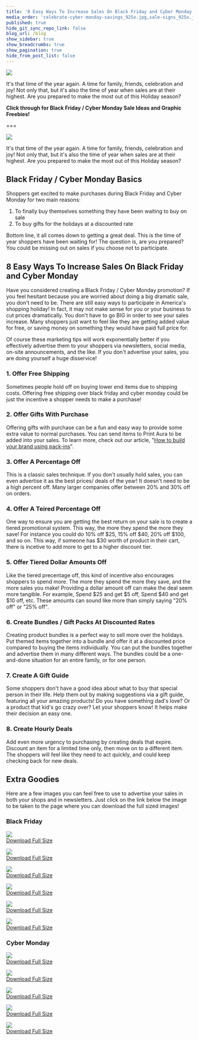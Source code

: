 ```yaml
---
title: '8 Easy Ways To Increase Sales On Black Friday and Cyber Monday + Freebies'
media_order: 'celebrate-cyber-monday-savings_925x.jpg,sale-signs_925x.jpg,online-sale-cyber-monday_4460x4460.jpg,cyber-monday-chalkboard_925x.jpg,cyber-monday-sale-sign-by-computer_925x.jpg,black-friday-on-calendar_925x.jpg,black-friday-1878945_640.png,black-friday-deals_925x.jpg,black-friday-1898114_640.jpg,black-friday-in-chalk_925x.jpg,black-friday-2925476_640.jpg'
published: true
hide_git_sync_repo_link: false
blog_url: /blog
show_sidebar: true
show_breadcrumbs: true
show_pagination: true
hide_from_post_list: false
---
```


[![](black%20friday%20blog.jpg)](https://blog.printaura.com/blog/black-friday-cyber-monday)

It's that time of the year again. A time for family, friends, celebration and joy! Not only that, but it's also the time of year when sales are at their highest. Are you prepared to make the most out of this Holiday season? 

**Click through for Black Friday / Cyber Monday Sale Ideas and Graphic Freebies!**

===

![](black%20friday%20blog.jpg)

It's that time of the year again. A time for family, friends, celebration and joy! Not only that, but it's also the time of year when sales are at their highest. Are you prepared to make the most out of this Holiday season?

## Black Friday / Cyber Monday Basics

Shoppers get excited to make purchases during Black Friday and Cyber Monday for two main reasons:

1. To finally buy themselves something they have been waiting to buy on sale
2. To buy gifts for the holidays at a discounted rate

Bottom line, it all comes down to getting a great deal. This is the time of year shoppers have been waiting for! The question is, are you prepared? You could be missing out on sales if you choose not to participate.

## 8 Easy Ways To Increase Sales On Black Friday and Cyber Monday

Have you considered creating a Black Friday / Cyber Monday promotion? If you feel hesitant because you are worried about doing a big dramatic sale, you don't need to be. There are still easy ways to participate in America's shopping holiday! In fact, it may not make sense for you or your business to cut prices dramatically. You don't have to go BIG in order to see your sales increase. Many shoppers just want to feel like they are getting added value for free, or saving money on something they would have paid full price for.

Of course these marketing tips will work exponentially better if you effectively advertise them to your shoppers via newsletters, social media, on-site announcements, and the like. If you don't advertise your sales, you are doing yourself a huge disservice!

### 1. Offer Free Shipping

Sometimes people hold off on buying lower end items due to shipping costs. Offering free shipping over black friday and cyber monday could be just the incentive a shopper needs to make a purchase!

### 2. Offer Gifts With Purchase

Offering gifts with purchase can be a fun and easy way to provide some extra value to normal purchases. You can send items to Print Aura to be added into your sales. To learn more, check out our article, "[How to build your brand using pack-ins](https://blog.printaura.com/blog/tutorials/how-to-build-your-brand-using-pack-ins)".

### 3. Offer A Percentage Off

This is a classic sales technique. If you don't usually hold sales, you can even advertise it as the best prices/ deals of the year! It doesn't need to be a high percent off. Many larger companies offer between 20% and 30% off on orders.

### 4. Offer A Teired Percentage Off

One way to ensure you are getting the best return on your sale is to create a tiered promotional system. This way, the more they spend the more they save! For instance you could do 10% off $25, 15% off $40, 20% off $100, and so on. This way, if someone has $30 worth of product in their cart, there is incetive to add more to get to a higher discount tier. 

### 5. Offer Tiered Dollar Amounts Off

Like the tiered precentage off, this kind of incentive also encourages shoppers to spend more. The more they spend the more they save, and the more sales you make! Providing a dollar amount off can make the deal seem more tangible. For example, Spend $25 and get $5 off, Spend $40 and get $10 off, etc. These amounts can sound like more than simply saying "20% off" or "25% off".

### 6. Create Bundles / Gift Packs At Discounted Rates

Creating product bundles is a perfect way to sell more over the holidays. Put themed items together into a bundle and offer it at a discounted price compared to buying the items individually. You can put the bundles together and advertise them in many different ways. The bundles could be a one-and-done situation for an entire family, or for one person. 

### 7. Create A Gift Guide

Some shoppers don't have a good idea about what to buy that special person in their life. Help them out by making suggestions via a gift guide, featuring all your amazing products! Do you have something dad's love? Or a product that kid's go crazy over? Let your shoppers know! It helps make their decision an easy one. 

### 8. Create Hourly Deals

Add even more urgency to purchasing by creating deals that expire. Discount an item for a limited time only, then move on to a different item. The shoppers will feel like they need to act quickly, and could keep checking back for new deals. 

## Extra Goodies

Here are a few images you can feel free to use to advertise your sales in both your shops and in newsletters. Just click on the link below the image to be taken to the page where you can download the full sized images!

### Black Friday

![](black-friday-2925476_640.jpg)<br>
[Download Full Size](https://pixabay.com/en/black-friday-shopping-sale-retail-2925476/)<br>

![](black-friday-deals_925x.jpg)<br>
[Download Full Size](https://burst.shopify.com/photos/black-friday-deals)<br>

![](black-friday-on-calendar_925x.jpg)<br>
[Download Full Size](https://burst.shopify.com/photos/black-friday-on-calendar)<br>

![](black-friday-in-chalk_925x.jpg)<br>
[Download Full Size](https://burst.shopify.com/photos/black-friday-in-chalk)<br>

![](black-friday-1898114_640.jpg)<br>
[Download Full Size](https://pixabay.com/en/black-friday-christmas-1898114/)<br>

![](black-friday-1878945_640.png)<br>
[Download Full Size](https://pixabay.com/en/black-friday-christmas-1878945/)<br>

### Cyber Monday

![](celebrate-cyber-monday-savings_925x.jpg)<br>
[Download Full Size](https://burst.shopify.com/photos/celebrate-cyber-monday-savings)<br>

![](cyber-monday-chalkboard_925x.jpg)<br>
[Download Full Size](https://burst.shopify.com/photos/cyber-monday-chalkboard)<br>

![](cyber-monday-sale-sign-by-computer_925x.jpg)<br>
[Download Full Size](https://burst.shopify.com/photos/cyber-monday-sale-sign-by-computer)<br>

![](online-sale-cyber-monday_4460x4460.jpg)<br>
[Download Full Size](https://burst.shopify.com/photos/online-sale-cyber-monday)<br>

![](sale-signs_925x.jpg)<br>
[Download Full Size](https://burst.shopify.com/photos/sale-signs)